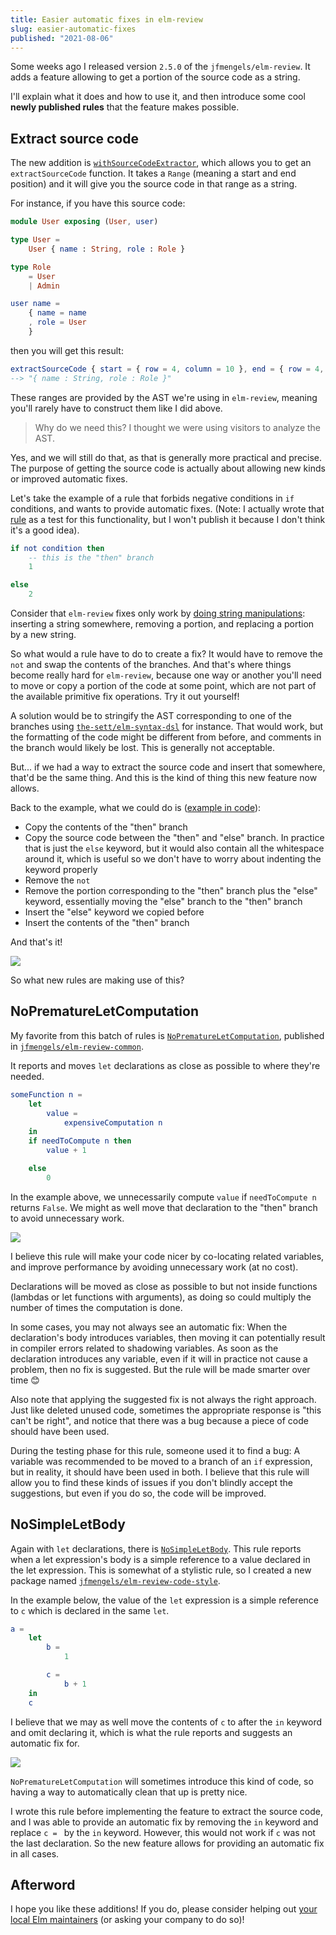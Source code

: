 ```yaml
---
title: Easier automatic fixes in elm-review
slug: easier-automatic-fixes
published: "2021-08-06"
---
```


Some weeks ago I released version `2.5.0` of the `jfmengels/elm-review`.
It adds a feature allowing to get a portion of the source code as a string.

I'll explain what it does and how to use it, and then introduce some cool **newly published rules** that the feature makes possible.

## Extract source code

The new addition is [`withSourceCodeExtractor`](https://package.elm-lang.org/packages/jfmengels/elm-review/latest/Review-Rule#withSourceCodeExtractor),
which allows you to get an `extractSourceCode` function. It takes a `Range` (meaning a start and end position) and it will give you the source code in that range as a string.

For instance, if you have this source code:

```elm
module User exposing (User, user)

type User =
    User { name : String, role : Role }

type Role
    = User
    | Admin

user name =
    { name = name
    , role = User
    }
```

then you will get this result:

```elm
extractSourceCode { start = { row = 4, column = 10 }, end = { row = 4, column = 40 } }
--> "{ name : String, role : Role }"
```

These ranges are provided by the AST we're using in `elm-review`, meaning you'll rarely have to construct them like I did above.

> Why do we need this? I thought we were using visitors to analyze the AST.

Yes, and we will still do that, as that is generally more practical and precise. The purpose of getting the source code
is actually about allowing new kinds or improved automatic fixes.

Let's take the example of a rule that forbids negative conditions in `if` conditions, and wants to provide automatic
fixes. (Note: I actually wrote that [rule](https://github.com/jfmengels/elm-review/blob/master/tests/NoNegationInIfCondition.elm) as a test for this functionality, but I won't publish it because I don't think it's a good idea).

```elm
if not condition then
    -- this is the "then" branch
    1

else
    2
```

Consider that `elm-review` fixes only work by
[doing string manipulations](https://package.elm-lang.org/packages/jfmengels/elm-review/latest/Review-Fix#creating-a-fix):
inserting a string somewhere, removing a portion, and replacing a portion by a new string.

So what would a rule have to do to create a fix? It would have to remove the `not` and swap the contents of the branches.
And that's where things become really hard for `elm-review`, because one way or another you'll need to move or copy a
portion of the code at some point, which are not part of the available primitive fix operations. Try it out yourself!

A solution would be to stringify the AST corresponding to one of the branches using
[`the-sett/elm-syntax-dsl`](https://package.elm-lang.org/packages/the-sett/elm-syntax-dsl/latest/) for instance. That
would work, but the formatting of the code might be different from before, and comments in the branch would likely be lost.
This is generally not acceptable.

But... if we had a way to extract the source code and insert that somewhere, that'd be the same thing. And this is the
kind of thing this new feature now allows.

Back to the example, what we could do is ([example in code](https://github.com/jfmengels/elm-review/blob/master/tests/NoNegationInIfCondition.elm#L92-L96)):
- Copy the contents of the "then" branch
- Copy the source code between the "then" and "else" branch. In practice that is just the `else` keyword, but it would
  also contain all the whitespace around it, which is useful so we don't have to worry about indenting the keyword properly
- Remove the `not`
- Remove the portion corresponding to the "then" branch plus the "else" keyword, essentially moving the "else" branch to the "then" branch
- Insert the "else" keyword we copied before
- Insert the contents of the "then" branch

And that's it!

![](moving-if-branches.png)


So what new rules are making use of this?

## NoPrematureLetComputation

My favorite from this batch of rules is [`NoPrematureLetComputation`](https://package.elm-lang.org/packages/jfmengels/elm-review-common/latest/NoPrematureLetComputation),
published in [`jfmengels/elm-review-common`](https://package.elm-lang.org/packages/jfmengels/elm-review-common/latest/).

It reports and moves `let` declarations as close as possible to where they're needed.

```elm
someFunction n =
    let
        value =
            expensiveComputation n
    in
    if needToCompute n then
        value + 1

    else
        0
```

In the example above, we unnecessarily compute `value` if `needToCompute n` returns `False`. We might as well
move that declaration to the "then" branch to avoid unnecessary work.

![](no-premature-let-computation.png)

I believe this rule will make your code nicer by co-locating related variables, and improve performance by avoiding
unnecessary work (at no cost).

Declarations will be moved as close as possible to but not inside functions (lambdas or let functions with arguments),
as doing so could multiply the number of times the computation is done.

In some cases, you may not always see an automatic fix: When the declaration's body introduces variables, then moving it
can potentially result in compiler errors related to shadowing variables. As soon as the declaration introduces any
variable, even if it will in practice not cause a problem, then no fix is suggested. But the rule will be made smarter over time 😊

Also note that applying the suggested fix is not always the right approach. Just like deleted unused code, sometimes the
appropriate response is "this can't be right", and notice that there was a bug because a piece of code should have been
used.

During the testing phase for this rule, someone used it to find a bug: A variable was recommended to be moved to a branch
of an `if` expression, but in reality, it should have been used in both. I believe that this rule will allow you to find
these kinds of issues if you don't blindly accept the suggestions, but even if you do so, the code will be improved.


## NoSimpleLetBody

Again with `let` declarations, there is [`NoSimpleLetBody`](https://package.elm-lang.org/packages/jfmengels/elm-review-code-style/latest/NoSimpleLetBody).
This rule reports when a let expression's body is a simple reference to a value declared in the let expression.
This is somewhat of a stylistic rule, so I created a new package named [`jfmengels/elm-review-code-style`](https://package.elm-lang.org/packages/jfmengels/elm-review-code-style/latest/).

In the example below, the value of the `let` expression is a simple reference to `c` which is declared in the same `let`.

```elm
a =
    let
        b =
            1

        c =
            b + 1
    in
    c
```

I believe that we may as well move the contents of `c` to after the `in` keyword and omit declaring it, which
is what the rule reports and suggests an automatic fix for.

![](no-simple-let-body.png)

`NoPrematureLetComputation` will sometimes introduce this kind of code, so having a way to automatically clean that up is
pretty nice.

I wrote this rule before implementing the feature to extract the source code, and I was able to provide an automatic fix
by removing the `in` keyword and replace `c = ` by the `in` keyword. However, this would not work if `c` was not the last
declaration. So the new feature allows for providing an automatic fix in all cases.


## Afterword

I hope you like these additions! If you do, please consider helping out [your local Elm maintainers](https://github.com/jfmengels/awesome-elm-sponsorship) (or asking your company to do so)!
